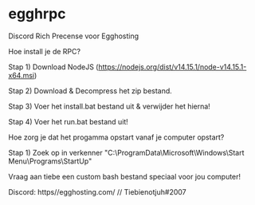 # egghrpc
Discord Rich Precense voor Egghosting

Hoe install je de RPC?

Stap 1)
Download NodeJS (https://nodejs.org/dist/v14.15.1/node-v14.15.1-x64.msi)

Stap 2)
Download & Decompress het zip bestand.

Stap 3)
Voer het install.bat bestand uit & verwijder het hierna!

Stap 4)
Voer het run.bat bestand uit!

Hoe zorg je dat het progamma opstart vanaf je computer opstart?

Stap 1) 
Zoek op in verkenner "C:\ProgramData\Microsoft\Windows\Start Menu\Programs\StartUp"

Vraag aan tiebe een custom bash bestand speciaal voor jou computer!


Discord: https//egghosting.com/ // Tiebienotjuh#2007
